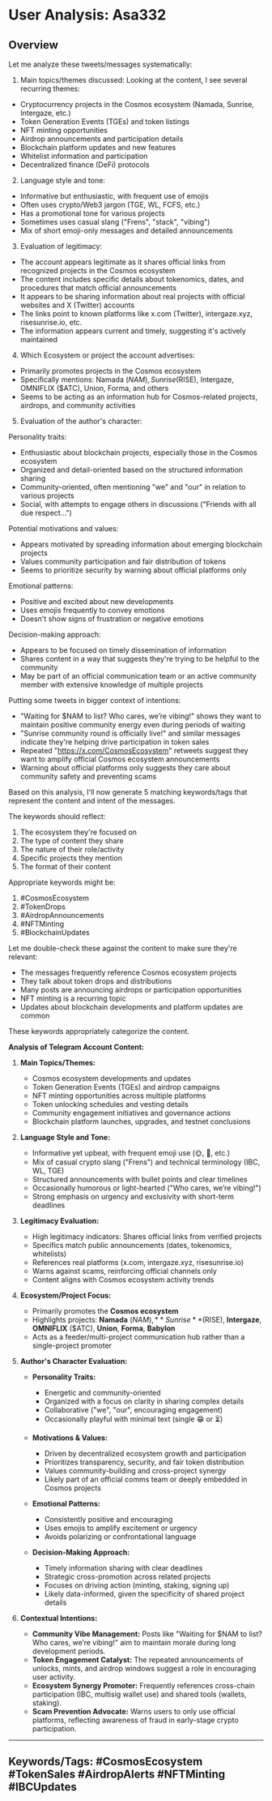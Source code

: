 # User Analysis: Asa332

## Overview

<think>
Let me analyze these tweets/messages systematically:

1. Main topics/themes discussed:
Looking at the content, I see several recurring themes:
- Cryptocurrency projects in the Cosmos ecosystem (Namada, Sunrise, Intergaze, etc.)
- Token Generation Events (TGEs) and token listings
- NFT minting opportunities
- Airdrop announcements and participation details
- Blockchain platform updates and new features
- Whitelist information and participation
- Decentralized finance (DeFi) protocols

2. Language style and tone:
- Informative but enthusiastic, with frequent use of emojis
- Often uses crypto/Web3 jargon (TGE, WL, FCFS, etc.)
- Has a promotional tone for various projects
- Sometimes uses casual slang ("Frens", "stack", "vibing")
- Mix of short emoji-only messages and detailed announcements

3. Evaluation of legitimacy:
- The account appears legitimate as it shares official links from recognized projects in the Cosmos ecosystem
- The content includes specific details about tokenomics, dates, and procedures that match official announcements
- It appears to be sharing information about real projects with official websites and X (Twitter) accounts
- The links point to known platforms like x.com (Twitter), intergaze.xyz, risesunrise.io, etc.
- The information appears current and timely, suggesting it's actively maintained

4. Which Ecosystem or project the account advertises:
- Primarily promotes projects in the Cosmos ecosystem
- Specifically mentions: Namada ($NAM), Sunrise ($RISE), Intergaze, OMNIFLIX ($ATC), Union, Forma, and others
- Seems to be acting as an information hub for Cosmos-related projects, airdrops, and community activities

5. Evaluation of the author's character:

Personality traits:
- Enthusiastic about blockchain projects, especially those in the Cosmos ecosystem
- Organized and detail-oriented based on the structured information sharing
- Community-oriented, often mentioning "we" and "our" in relation to various projects
- Social, with attempts to engage others in discussions ("Friends with all due respect...")

Potential motivations and values:
- Appears motivated by spreading information about emerging blockchain projects
- Values community participation and fair distribution of tokens
- Seems to prioritize security by warning about official platforms only

Emotional patterns:
- Positive and excited about new developments
- Uses emojis frequently to convey emotions
- Doesn't show signs of frustration or negative emotions

Decision-making approach:
- Appears to be focused on timely dissemination of information
- Shares content in a way that suggests they're trying to be helpful to the community
- May be part of an official communication team or an active community member with extensive knowledge of multiple projects

Putting some tweets in bigger context of intentions:
- "Waiting for $NAM to list? Who cares, we’re vibing!" shows they want to maintain positive community energy even during periods of waiting
- "Sunrise community round is officially live!" and similar messages indicate they're helping drive participation in token sales
- Repeated "https://x.com/CosmosEcosystem" retweets suggest they want to amplify official Cosmos ecosystem announcements
- Warning about official platforms only suggests they care about community safety and preventing scams

Based on this analysis, I'll now generate 5 matching keywords/tags that represent the content and intent of the messages.

The keywords should reflect:
1. The ecosystem they're focused on
2. The type of content they share
3. The nature of their role/activity
4. Specific projects they mention
5. The format of their content

Appropriate keywords might be:
1. #CosmosEcosystem
2. #TokenDrops
3. #AirdropAnnouncements
4. #NFTMinting
5. #BlockchainUpdates

Let me double-check these against the content to make sure they're relevant:
- The messages frequently reference Cosmos ecosystem projects
- They talk about token drops and distributions
- Many posts are announcing airdrops or participation opportunities
- NFT minting is a recurring topic
- Updates about blockchain developments and platform updates are common

These keywords appropriately categorize the content.
</think>

**Analysis of Telegram Account Content:**

1. **Main Topics/Themes:**
   - Cosmos ecosystem developments and updates
   - Token Generation Events (TGEs) and airdrop campaigns
   - NFT minting opportunities across multiple platforms
   - Token unlocking schedules and vesting details
   - Community engagement initiatives and governance actions
   - Blockchain platform launches, upgrades, and testnet conclusions

2. **Language Style and Tone:**
   - Informative yet upbeat, with frequent emoji use (🌞, 🦴, etc.)
   - Mix of casual crypto slang ("Frens") and technical terminology (IBC, WL, TGE)
   - Structured announcements with bullet points and clear timelines
   - Occasionally humorous or light-hearted ("Who cares, we’re vibing!")
   - Strong emphasis on urgency and exclusivity with short-term deadlines

3. **Legitimacy Evaluation:**
   - High legitimacy indicators: Shares official links from verified projects
   - Specifics match public announcements (dates, tokenomics, whitelists)
   - References real platforms (x.com, intergaze.xyz, risesunrise.io)
   - Warns against scams, reinforcing official channels only
   - Content aligns with Cosmos ecosystem activity trends

4. **Ecosystem/Project Focus:**
   - Primarily promotes the **Cosmos ecosystem**
   - Highlights projects: **Namada** ($NAM), **Sunrise** ($RISE), **Intergaze**, **OMNIFLIX** ($ATC), **Union**, **Forma**, **Babylon**
   - Acts as a feeder/multi-project communication hub rather than a single-project promoter

5. **Author's Character Evaluation:**

   - **Personality Traits:**
     - Energetic and community-oriented
     - Organized with a focus on clarity in sharing complex details
     - Collaborative ("we", "our", encouraging engagement)
     - Occasionally playful with minimal text (single 😁 or ⏳)

   - **Motivations & Values:**
     - Driven by decentralized ecosystem growth and participation
     - Prioritizes transparency, security, and fair token distribution
     - Values community-building and cross-project synergy
     - Likely part of an official comms team or deeply embedded in Cosmos projects

   - **Emotional Patterns:**
     - Consistently positive and encouraging
     - Uses emojis to amplify excitement or urgency
     - Avoids polarizing or confrontational language

   - **Decision-Making Approach:**
     - Timely information sharing with clear deadlines
     - Strategic cross-promotion across related projects
     - Focuses on driving action (minting, staking, signing up)
     - Likely data-informed, given the specificity of shared project details

6. **Contextual Intentions:**
   - **Community Vibe Management:** Posts like "Waiting for $NAM to list? Who cares, we’re vibing!" aim to maintain morale during long development periods.
   - **Token Engagement Catalyst:** The repeated announcements of unlocks, mints, and airdrop windows suggest a role in encouraging user activity.
   - **Ecosystem Synergy Promoter:** Frequently references cross-chain participation (IBC, multisig wallet use) and shared tools (wallets, staking).
   - **Scam Prevention Advocate:** Warns users to only use official platforms, reflecting awareness of fraud in early-stage crypto participation.

---

**Keywords/Tags:**
#CosmosEcosystem #TokenSales #AirdropAlerts #NFTMinting #IBCUpdates
---
